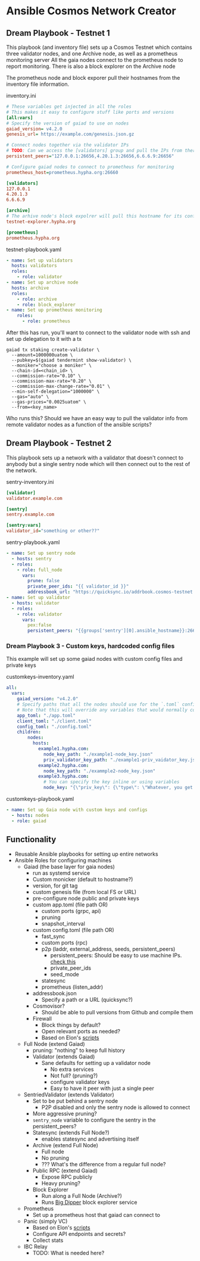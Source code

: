 # Ansible Cosmos Network Creator

## Dream Playbook - Testnet 1

This playbook (and inventory file) sets up a Cosmos Testnet which contains three validator nodes, and one Archive node, as well as a prometheus monitoring server
All the gaia nodes connect to the prometheus node to report monitoring.
There is also a block explorer on the Archive node

The prometheus node and block exporer pull their hostnames from the inventory file information.

inventory.ini

```ini
# These variables get injected in all the roles
# This makes it easy to configure stuff like ports and versions
[all:vars]
# Specify the version of gaiad to use on nodes
gaiad_version= v4.2.0
genesis_url= https://example.com/genesis.json.gz

# Connect nodes together via the validator IPs
# TODO: Can we access the [validators] group and pull the IPs from there?
persistent_peers="127.0.0.1:26656,4.20.1.3:26656,6.6.6.9:26656"

# Configure gaiad nodes to connect to prometheus for monitoring
prometheus_host=prometheus.hypha.org:26660

[validators]
127.0.0.1
4.20.1.3
6.6.6.9

[archive]
# The arhive node's block expolrer will pull this hostname for its config
testnet-explorer.hypha.org

[prometheus]
prometheus.hypha.org
```

testnet-playbook.yaml

```yaml
- name: Set up validators
  hosts: validators
  roles:
    - role: validator
- name: Set up archive node
  hosts: archive
  roles:
    - role: archive
    - role: block_explorer
- name: Set up prometheus monitoring
	roles:
	  - role: prometheus
```

After this has run, you'll want to connect to the validator node with ssh and set up delegation to it with a tx

```
gaiad tx staking create-validator \
  --amount=1000000uatom \
  --pubkey=$(gaiad tendermint show-validator) \
  --moniker="choose a moniker" \
  --chain-id=<chain_id> \
  --commission-rate="0.10" \
  --commission-max-rate="0.20" \
  --commission-max-change-rate="0.01" \
  --min-self-delegation="1000000" \
  --gas="auto" \
  --gas-prices="0.0025uatom" \
  --from=<key_name>
```

Who runs this? Should we have an easy way to pull the validator info from remote validator nodes as a function of the ansible scripts?

## Dream Playbook - Testnet 2

This playbook sets up a network with a validator that doesn't connect to anybody but a single sentry node which will then connect out to the rest of the network.

sentry-inventory.ini

```ini
[validator]
validator.example.com

[sentry]
sentry.example.com

[sentry:vars]
validator_id="something or other??"
```

sentry-playbook.yaml

```yaml
- name: Set up sentry node
  - hosts: sentry
  - roles:
    - role: full_node
      vars:
        prune: false
        private_peer_ids: "{{ validator_id }}"
        addressbook_url: "https://quicksync.io/addrbook.cosmos-testnet.json"
- name: Set up validator
  - hosts: validator
  - roles:
    - role: validator
      vars:
        pex:false
        persistent_peers: "{{groups['sentry'][0].ansible_hostname}}:26656"
```

### Dream Playbook 3 - Custom keys, hardcoded config files

This example will set up some gaiad nodes with custom config files and private keys

customkeys-inventory.yaml

```yaml
all:
  vars:
    gaiad_version: "v4.2.0"
    # Specify paths that all the nodes should use for the `.toml` config files
    # Note that this will override any variables that would normally configure those files
    app_toml: "./app.toml"
    client_toml: "./client.toml"
    config_toml: "./config.toml"
	children:
		nodes:
		  hosts:
		    example1.hypha.com:
		      node_key_path: "./example1-node_key.json"
		      priv_validator_key_path: "./example1-priv_vaidator_key.json"
		    example2.hypha.com:
		      node_key_path: "./exammple2-node_key.json"
		    example3.hypha.com:
		      # You can specify the key inline or using variables
		      node_key: "{\"priv_key\": {\"type\": \"Whatever, you get it\"}}"
```

customkeys-playbook.yaml

```yaml
- name: Set up Gaia node with custom keys and configs
  - hosts: nodes
  - role: gaiad
```

## Functionality

- Reusable Ansible playbooks for setting up entire networks
- Ansible Roles for configuring machines
	- Gaiad (the base layer for gaia nodes)
		- run as systemd service
		- Custom monicker (default to hostname?)
		- version, for git tag
		- custom genesis file (from local FS or URL)
		- pre-configure node public and private keys
		- custom app.toml (file path OR)
			- custom ports (grpc, api)
			- pruning
			- snapshot_interval
		- custom config.toml (file path OR)
			- fast_sync
			- custom ports (rpc)
			- p2p (laddr, external_address, seeds, persistent_peers)
				- persistent_peers: Should be easy to use machine IPs. [check this](https://stackoverflow.com/questions/36328907/ansible-get-all-the-ip-addresses-of-a-group)
				- private_peer_ids
				- seed_mode
			- statesync
			- prometheus (listen_addr)
		- addressbook.json
		  - Specify a path or a URL (quicksync?)
		- Cosmovisor?
			- Should be able to pull versions from Github and compile them
		- Firewall
			- Block things by default?
			- Open relevant ports as needed?
			- Based on Elon's [scripts](https://github.com/hyphacoop/ansibles/blob/master/distributed-press/srv1.distributed.press/roles/firewall/tasks/rules.yml)
  - Full Node (extend Gaiad)
  	- pruning: "nothing" to keep full history
	- Validator (extends Gaiad)
		- Sane defaults for setting up a validator node
			- No extra services
			- Not full? (pruning?)
			- configure validator keys
			- Easy to have it peer with just a single peer
  - SentriedValidator (extends Validator)
    - Set to be put behind a sentry node
      - P2P disabled and only the sentry node is allowed to connect
    - More aggressive pruning?
    - `sentry_node` variable to configure the sentry in the persistent_peers?
	- Statesync (extends Full Node?)
		- enables statesync and advertising itself
	- Archive (extend Full Node)
		- Full node
		- No pruning
		- ??? What's the difference from a regular full node?
	- Public RPC (extend Gaiad)
		- Expose RPC publicly
		- Heavy pruning?
	- Block Explorer
		- Run along a Full Node (Archive?)
		- Runs [Big Dipper](https://github.com/forbole/big-dipper) block explorer service
  - Prometheus
    - Set up a prometheus host that gaiad can connect to
  - Panic (simply VC)
    - Based on Elon's [scripts](https://github.com/hyphacoop/cosmos-organizing/pull/56?notification_referrer_id=NT_kwDOAA3oh7EyOTQwMDIwNTc4OjkxMTQ5NQ)
    - Configure API endpoints and secrets?
  	- Collect stats
  - IBC Relay
  	- TODO: What is needed here?
